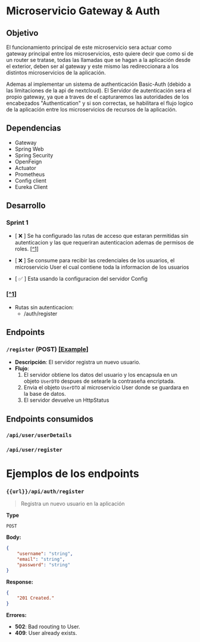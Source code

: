 # Microservicio Gateway & Auth

## Objetivo
El funcionamiento principal de este microservicio sera actuar como gateway principal entre los microservicios,
esto quiere decir que como si de un router se tratase, todas las llamadas que se hagan a la aplicación desde el exterior,
deben ser al gateway y este mismo las redireccionara a los distintos microservicios de la aplicación.

Ademas al implementar un sistema de authenticación Basic-Auth (debido a las limitaciones de la api de nextcloud). El Servidor de autenticación sera el propio gateway, ya que a traves de el capturaremos las autoridades de los encabezados "Authentication" y si son correctas, se habilitara el flujo logico de la aplicación entre los microservicios de recursos de la aplicación.

## Dependencias
- Gateway
- Spring Web
- Spring Security
- OpenFeign
- Actuator
- Prometheus
- Config client
- Eureka Client

## Desarrollo

### Sprint 1
- [ ❌ ] Se ha configurado las rutas de acceso que estaran permitidas sin autenticacion y las que requeriran autenticacion ademas de permisos de roles. [[^1]](#1)

- [ ❌ ] Se consume para recibir las credenciales de los usuarios, el microservicio User el cual contiene toda la informacion de los usuarios

- [ ✅ ] Esta usando la configuracion del servidor Config

### [[^1]]()
- Rutas sin autenticacion:
  - /auth/register

## Endpoints

### `/register` (POST) [[Example]](#urlapiauthregister)
- **Descripción**: El servidor registra un nuevo usuario.
- **Flujo**:
  1. El servidor obtiene los datos del usuario y los encapsula en un objeto `UserDTO` despues de setearle la contraseña encriptada.
  1. Envia el objeto `UserDTO` al microservicio User donde se guardara en la base de datos.
  1. El servidor devuelve un HttpStatus


## Endpoints consumidos

### `/api/user/userDetails`

### `/api/user/register`


# Ejemplos de los endpoints

### `{{url}}/api/auth/register`
> Registra un nuevo usuario en la aplicación

**Type**

`POST`

**Body:**

```json
{
    "username": "string",
    "email": "string",
    "password": "string"
}
```
**Response:**

```json
{
    "201 Created."
}
```

**Errores:**

- **502**: Bad roouting to User.
- **409**: User already exists.


